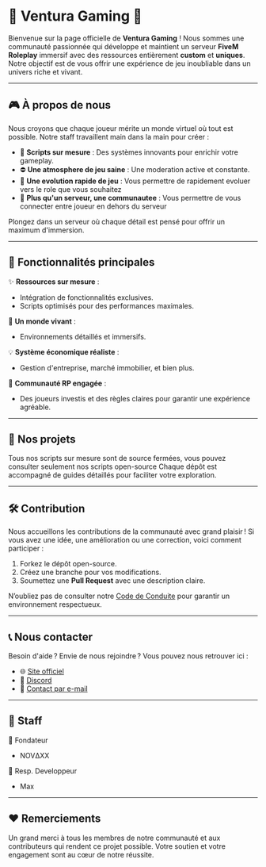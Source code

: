 # 🌟 Ventura Gaming 🌟  

Bienvenue sur la page officielle de **Ventura Gaming** ! 
Nous sommes une communauté passionnée qui développe et maintient un serveur **FiveM Roleplay** immersif avec des ressources entièrement **custom** et **uniques**.
Notre objectif est de vous offrir une expérience de jeu inoubliable dans un univers riche et vivant.

---

## 🎮 À propos de nous  

Nous croyons que chaque joueur mérite un monde virtuel où tout est possible. Notre staff travaillent main dans la main pour créer :  

- 🔧 **Scripts sur mesure** : Des systèmes innovants pour enrichir votre gameplay.
- ⛔ **Une atmosphere de jeu saine** : Une moderation active et constante.
- 📢 **Une evolution rapide de jeu** : Vous permettre de rapidement evoluer vers le role que vous souhaitez
- 🚀 **Plus qu'un serveur, une communautee** : Vous permettre de vous connecter entre joueur en dehors du serveur

Plongez dans un serveur où chaque détail est pensé pour offrir un maximum d'immersion.

---

## 🚀 Fonctionnalités principales  

✨ **Ressources sur mesure** :  
- Intégration de fonctionnalités exclusives.  
- Scripts optimisés pour des performances maximales.  

🌆 **Un monde vivant** :  
- Environnements détaillés et immersifs.  

💡 **Système économique réaliste** :  
- Gestion d'entreprise, marché immobilier, et bien plus. 

👥 **Communauté RP engagée** :  
- Des joueurs investis et des règles claires pour garantir une expérience agréable.

---

## 📂 Nos projets  

Tous nos scripts sur mesure sont de source fermées, vous pouvez consulter seulement nos scripts open-source
Chaque dépôt est accompagné de guides détaillés pour faciliter votre exploration.

---

## 🛠️ Contribution  

Nous accueillons les contributions de la communauté avec grand plaisir ! Si vous avez une idée, une amélioration ou une correction, voici comment participer :  

1. Forkez le dépôt open-source.  
2. Créez une branche pour vos modifications.  
3. Soumettez une **Pull Request** avec une description claire.  

N’oubliez pas de consulter notre [Code de Conduite](#) pour garantir un environnement respectueux.

---

## 📞 Nous contacter  

Besoin d'aide ? Envie de nous rejoindre ? Vous pouvez nous retrouver ici :  
- 🌐 [Site officiel](https://ventura-gaming.fr)  
- 💬 [Discord](https://discord.gg/rZgVXeGdeW)  
- 📨 [Contact par e-mail](mailto:pro@newmax.dev)

---

## 💼 Staff

👑 Fondateur
- NOVΔXX

🔧 Resp. Developpeur 
- Max

---

## ❤️ Remerciements  

Un grand merci à tous les membres de notre communauté et aux contributeurs qui rendent ce projet possible. Votre soutien et votre engagement sont au cœur de notre réussite.
